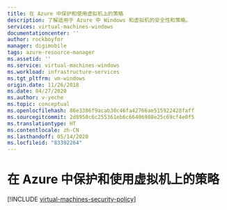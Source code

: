 ```yaml
---
title: 在 Azure 中保护和使用虚拟机上的策略
description: 了解适用于 Azure 中 Windows 和虚拟机的安全性和策略。
services: virtual-machines-windows
documentationcenter: ''
author: rockboyfor
manager: digimobile
tags: azure-resource-manager
ms.assetid: ''
ms.service: virtual-machines-windows
ms.workload: infrastructure-services
ms.tgt_pltfrm: vm-windows
origin.date: 11/26/2018
ms.date: 04/27/2020
ms.author: v-yeche
ms.topic: conceptual
ms.openlocfilehash: 86e3386f9acab30c46fa42766ae515922428faff
ms.sourcegitcommit: 2d8950c6c255361eb6c66406988e25c69cf4e0f5
ms.translationtype: HT
ms.contentlocale: zh-CN
ms.lasthandoff: 05/14/2020
ms.locfileid: "83392264"
---
```

# <a name="secure-and-use-policies-on-virtual-machines-in-azure"></a>在 Azure 中保护和使用虚拟机上的策略

[!INCLUDE [virtual-machines-security-policy](../../../includes/virtual-machines-security-policy.md)]

<!-- Update_Description: update meta properties, wording update, update link -->
